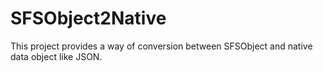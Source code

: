 # SFSObject2Native
This project provides a way of conversion between SFSObject and native data object like JSON.
